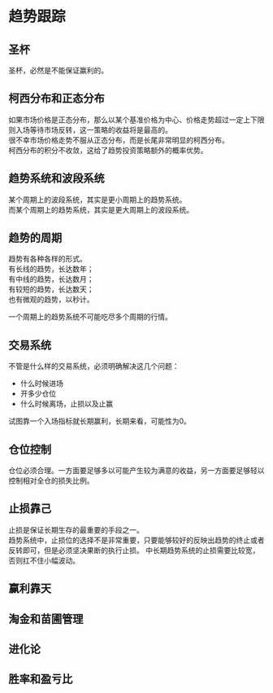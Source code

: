 # 趋势跟踪

## 圣杯
圣杯，必然是不能保证赢利的。
## 柯西分布和正态分布
如果市场价格是正态分布，那么以某个基准价格为中心、价格走势超过一定上下限则入场等待市场反转，这一策略的收益将是最高的。  
很不幸市场价格走势不服从正态分布，而是长尾非常明显的柯西分布。  
柯西分布的积分不收敛，这给了趋势投资策略额外的概率优势。
## 趋势系统和波段系统
某个周期上的波段系统，其实是更小周期上的趋势系统。  
而某个周期上的趋势系统，其实是更大周期上的波段系统。
## 趋势的周期
趋势有各种各样的形式。  
有长线的趋势，长达数年；  
有中线的趋势，长达数月；  
有较短的趋势，长达数天；  
也有微观的趋势，以秒计。   

一个周期上的趋势系统不可能吃尽多个周期的行情。
## 交易系统
不管是什么样的交易系统，必须明确解决这几个问题：
* 什么时候进场
* 开多少仓位
* 什么时候离场，止损以及止赢    

试图靠一个入场指标就长期赢利，长期来看，可能性为0。

## 仓位控制
仓位必须合理。一方面要足够多以可能产生较为满意的收益，另一方面要足够轻以控制相对全仓的损失比例。

## 止损靠己
止损是保证长期生存的最重要的手段之一。  
趋势系统中，止损位的选择不是非常重要，只要能够较好的反映出趋势的终止或者反转即可，但是必须坚决果断的执行止损。
中长期趋势系统的止损需要比较宽，否则扛不住小幅波动。

## 赢利靠天

## 淘金和苗圃管理
## 进化论
## 胜率和盈亏比
